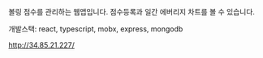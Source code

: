 볼링 점수를 관리하는 웹앱입니다.
점수등록과 일간 에버리지 차트를 볼 수 있습니다.

개발스택: react, typescript, mobx, express, mongodb

http://34.85.21.227/